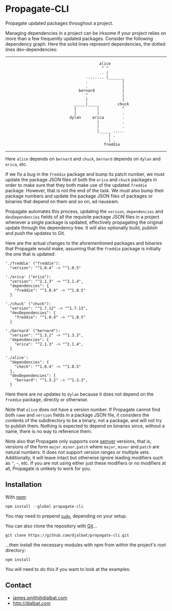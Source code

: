# Propagate-CLI

Propagate updated packages throughout a project.

Managing dependencies in a project can be irksome if your project relies on more than a few frequently updated packages. Consider the following dependency graph. Here the solid lines represent dependencies, the dotted lines dev-dependencies:

---
                                             alice
                                              ^ ^
                                              . |
                                       ........ |_______
                                       .               |
                                       .               |
                                    bernard            |
                                       ^               |
                                       |               |
                                  _____|_____        chuck
                                  |         |          ^
                                  |         |          .
                                dylan     erica        .
                                            |          .
                                            |          .
                                            |_____ .....
                                                 | .
                                                 | .
                                               freddie
---
 Here `alice` depends on `bernard` and `chuck`, `bernard` depends on `dylan` and `erica`, etc. 
 
 If we fix a bug in the `freddie` package and bump its patch number, we must update the package JSON files of both the `erica` and `chuck` packages in order to make sure that they both make use of the updated `freddie` package. However, that is not the end of the task. We must also bump their package numbers and update the package JSON files of packages or binaries that depend on them and so on, ad nauseam. 
 
 Propagate automates this process, updating the `version`, `dependencies` and `devDependencies` fields of all the requisite package JSON files in a project whenever a single package is updated, effectively propagating the original update through the dependency tree. It will also optionally build, publish and push the updates to Git. 
 
 Here are the actual changes to the aforementioned packages and binaries that Propagate would make, assuming that the `freddie` package is initially the one that is updated:
 
```
'./freddie' ("freddie"):
  "version": "^1.0.4" -> "^1.0.5"

'./erica' ("erica"):
  "version": "^2.1.3" -> "^2.1.4",
  "dependencies": {
    "freddie": "^1.0.4" -> "^1.0.5"
  }

'./chuck' ("chuck"):
  "version": "^1.7.12" -> "^1.7.13",
  "devDependencies": {
    "freddie": "^1.0.4" -> "^1.0.5"
  }

'./bernard' ("bernard"):
  "version": "^1.3.2" -> "^1.3.3",
  "dependencies": {
    "erica": "^2.1.3" -> "^2.1.4",
  }

'./alice':
  "dependencies": {
    "check": "^1.0.4" -> "^1.0.5"
  },
  "devDependencies": {
    "bernard": "^1.3.2" -> "^1.3.3",
  }
```
Here there are no updates to `dylan` because it does not depend on the `freddie` package, directly or otherwise.

Note that `alice` does not have a version number. If Propagate cannot find both `name` and `version` fields in a package JSON file, it considers the contents of the subdirectory to be a binary, not a package, and will not try to publish them. Nothing is expected to depend on binaries since, without a name, there is no way to reference them. 

Note also that Propagate only supports core [semver](https://semver.org/) versions, that is, versions of the form `major.minor.patch` where `major`, `minor` and `patch` are natural numbers. It does not support version ranges or multiple sets. Additionally, it will leave intact but otherwise ignore leading modifiers such as `^`, `~`, etc. If you are not using either just these modifiers or no modifiers at all, Propagate is unlikely to work for you.

## Installation

With [npm](https://www.npmjs.com/):

    npm install --global propagate-cli

You may need to prepend [`sudo`](https://en.wikipedia.org/wiki/Sudo), depending on your setup.

You can also clone the repository with [Git](https://git-scm.com/)...

    git clone https://github.com/djalbat/propagate-cli.git

...then install the necessary modules with npm from within the project's root directory:

    npm install

You will need to do this if you want to look at the examples.

## Contact

- james.smith@djalbat.com
- http://djalbat.com
